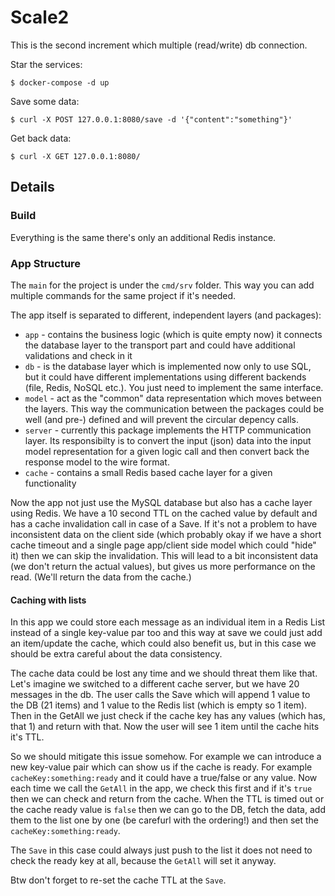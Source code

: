 # Scale2

This is the second increment which multiple (read/write) db connection.


Star the services:

```
$ docker-compose -d up
```

Save some data:
```
$ curl -X POST 127.0.0.1:8080/save -d '{"content":"something"}'
```

Get back data:
```
$ curl -X GET 127.0.0.1:8080/
```

## Details

### Build

Everything is the same there's only an additional Redis instance.

### App Structure

The `main` for the project is under the `cmd/srv` folder. This way you can add multiple commands for the same project if it's needed.

The app itself is separated to different, independent layers (and packages):

- `app` - contains the business logic (which is quite empty now) it connects the database layer to the transport part and could have additional validations and check in it
- `db` - is the database layer which is implemented now only to use SQL, but it could have different implementations using different backends (file, Redis, NoSQL etc.). You just need to implement the same interface.
- `model` - act as the "common" data representation which moves between the layers. This way the communication between the packages could be well (and pre-) defined and will prevent the circular depency calls.
- `server` - currently this package implements the HTTP communication layer. Its responsibilty is to convert the input (json) data into the input model representation for a given logic call and then convert back the response model to the wire format.
- `cache` - contains a small Redis based cache layer for a given functionality


Now the app not just use the MySQL database but also has a cache layer using Redis.
We have a 10 second TTL on the cached value by default and has a cache invalidation call in case of a Save. If it's not a problem to have inconsistent data on the client side (which probably okay if we have a short cache timeout and a single page app/client side model which could "hide" it) then we can skip the invalidation. This will lead to a bit inconsistent data (we don't return the actual values), but gives us more performance on the read. (We'll return the data from the cache.)


#### Caching with lists
In this app we could store each message as an individual item in a Redis List instead of a single key-value par too and this way at save we could just add an item/update the cache, which could also benefit us, but in this case we should be extra careful about the data consistency.

The cache data could be lost any time and we should threat them like that.
Let's imagine we switched to a different cache server, but we have 20 messages in the db. The user calls the Save which will append 1 value to the DB (21 items) and 1 value to the Redis list (which is empty so 1 item).
Then in the GetAll we just check if the cache key has any values (which has, that 1) and return with that.
Now the user will see 1 item until the cache hits it's TTL.

So we should mitigate this issue somehow.
For example we can introduce a new key-value pair which can show us if the cache is ready. For example `cacheKey:something:ready` and it could have a true/false or any value.
Now each time we call the `GetAll` in the app, we check this first and if it's `true` then we can check and return from the cache.
When the TTL is timed out or the cache ready value is `false` then we can go to the DB, fetch the data, add them to the list one by one (be carefurl with the ordering!) and then set the `cacheKey:something:ready`.

The `Save` in this case could always just push to the list it does not need to check the ready key at all, because the `GetAll` will set it anyway.

Btw don't forget to re-set the cache TTL at the `Save`.
